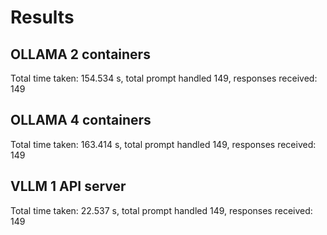 # Results

## OLLAMA 2 containers

Total time taken: 154.534 s, total prompt handled 149, responses received: 149

## OLLAMA 4 containers

Total time taken: 163.414 s, total prompt handled 149, responses received: 149


## VLLM 1 API server

Total time taken: 22.537 s, total prompt handled 149, responses received: 149
